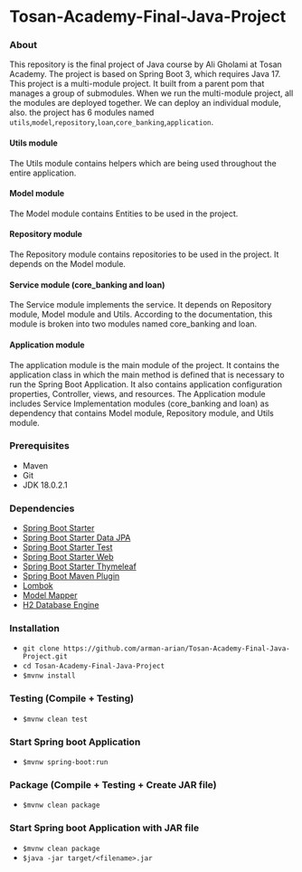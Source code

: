 # Tosan-Academy-Final-Java-Project

### About
This repository is the final project of Java course by Ali Gholami at Tosan Academy. The project is based on Spring Boot 3, which requires Java 17.\
This project is a multi-module project. It built from a parent pom that manages a group of submodules. When we run the multi-module project, all the modules are deployed together. We can deploy an individual module, also. the project has 6 modules named `utils`,`model`,`repository`,`loan`,`core_banking`,`application`.

#### Utils module
The Utils module contains helpers which are being used throughout the entire application.

#### Model module
The Model module contains Entities to be used in the project.

#### Repository module
The Repository module contains repositories to be used in the project. It depends on the Model module.

#### Service module (core_banking and loan)
The Service module implements the service. It depends on Repository module, Model module and Utils. According to the documentation, this module is broken into two modules named core_banking and loan.

#### Application module
The application module is the main module of the project. It contains the application class in which the main method is defined that is necessary to run the Spring Boot Application. It also contains application configuration properties, Controller, views, and resources.
The Application module includes Service Implementation modules (core_banking and loan) as dependency that contains Model module, Repository module, and Utils module.



### Prerequisites
* Maven
* Git
* JDK 18.0.2.1

### Dependencies
* [Spring Boot Starter](https://mvnrepository.com/artifact/org.springframework.boot/spring-boot-starter)
* [Spring Boot Starter Data JPA](https://mvnrepository.com/artifact/org.springframework.boot/spring-boot-starter-data-jpa)
* [Spring Boot Starter Test](https://mvnrepository.com/artifact/org.springframework.boot/spring-boot-starter-test)
* [Spring Boot Starter Web](https://mvnrepository.com/artifact/org.springframework.boot/spring-boot-starter-web) 
* [Spring Boot Starter Thymeleaf](https://mvnrepository.com/artifact/org.springframework.boot/spring-boot-starter-thymeleaf)
* [Spring Boot Maven Plugin](https://mvnrepository.com/artifact/org.springframework.boot/spring-boot-maven-plugin)
* [Lombok](https://mvnrepository.com/artifact/org.projectlombok/lombok)
* [Model Mapper](https://mvnrepository.com/artifact/org.modelmapper/modelmapper)
* [H2 Database Engine](https://mvnrepository.com/artifact/com.h2database/h2)

### Installation
* `git clone https://github.com/arman-arian/Tosan-Academy-Final-Java-Project.git`
* `cd Tosan-Academy-Final-Java-Project`
* `$mvnw install`

### Testing (Compile + Testing)
* `$mvnw clean test`

### Start Spring boot Application
* `$mvnw spring-boot:run`

### Package (Compile + Testing + Create JAR file)
* `$mvnw clean package`

### Start Spring boot Application with JAR file
* `$mvnw clean package`
* `$java -jar target/<filename>.jar`